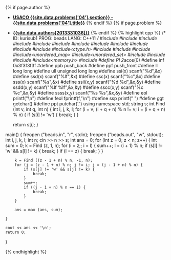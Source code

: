 <a name="2013331036.04"></a>

{% if page.author %}
- **[USACO {{site.data.problems['04'].section}} - {{site.data.problems['04'].title}}]({{site.baseurl}}/problem/04)**
{% endif %}
{% if page.problem %}
- **[{{site.data.authors[2013331036]}}]({{site.baseurl}}/author/2013331036)**
{% endif %}
{% highlight cpp %}
/*
ID: kurisub1
PROG: beads
LANG: C++11
*/
#include<iostream>
#include<fstream>
#include<sstream>
#include<list>
#include<queue>
#include<deque>
#include<stack>
#include<vector>
#include<algorithm>
#include<cstdio>
#include<cmath>
#include<cstring>
#include<ctype.h>
#include<string>
#include<iterator>
#include<bitset>
#include<unordered_map>
#include<unordered_set>
#include<map>
#include<set>
#include<utility>
#include<memory.h>
#include<cstdlib>
#define PI 2*acos(0)
#define inf 0x3f3f3f3f
#define ppb push_back
#define ppf push_front
#define ll long long
#define ull unsigned long long
#define ssi(x) scanf("%d",&x)
#define ssd(x) scanf("%lf",&x)
#define ssc(x) scanf("%c",&x)
#define sss(x) scanf("%s",&x)
#define ssii(x,y) scanf("%d %d",&x,&y)
#define ssdd(x,y) scanf("%lf %lf",&x,&y)
#define sscc(x,y) scanf("%c %c",&x,&y)
#define ssss(x,y) scanf("%s %s",&x,&y)
#define eol printf("\n")
#define feol fprintf(f,"\n")
#define ssp printf(" ")
#define ggt getchar()
#define ppt putchar('.')
using namespace std;
string s;
int Find (int v, int q, int n) {
    int i, j, k, l;
    for (i = v; (i + q + n) % n != v; i = (i + q + n) % n) {
        if (s[i] != 'w') {
            break;
        }
    }

    return s[i];
}

main() {
    freopen ("beads.in", "r", stdin);
    freopen ("beads.out", "w", stdout);
    int i, j, k, l;
    int n;
    cin >> n >> s;
    int ans = 0;
    for (int z = 0; z < n; z++) {
        int sum = 0;
        k = Find (z, 1, n);
        for (i = z;; i = l) {
            sum++;
            l = (i + 1) % n;
            if (s[l] != 'w' && s[l] != k) {
                break;
            }
            if (l == z) {
                break;
            }
        }

        k = Find ((z - 1 + n) % n, -1, n);
        for (j = (z - 1 + n) % n; j != i; j = (j - 1 + n) % n) {
            if (s[j] != 'w' && s[j] != k) {
                break;
            }
            sum++;
            if ((j - 1 + n) % n == i) {
                break;
            }
        }

        ans = max (ans, sum);

    }

    cout << ans << '\n';
    return 0;

}


{% endhighlight %}